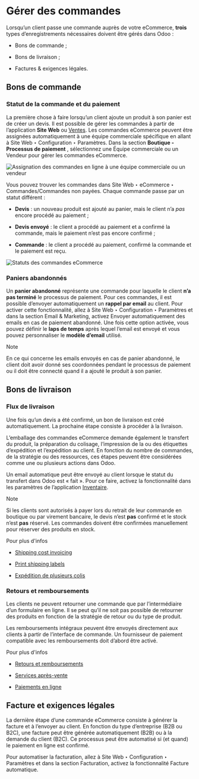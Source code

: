 # Gérer des commandes

Lorsqu’un client passe une commande auprès de votre eCommerce, **trois** types
d’enregistrements nécessaires doivent être gérés dans Odoo :

  * Bons de commande ;

  * Bons de livraison ;

  * Factures & exigences légales.

## Bons de commande

### Statut de la commande et du paiement

La première chose à faire lorsqu’un client ajoute un produit à son panier est
de créer un devis. Il est possible de gérer les commandes à partir de
l’application **Site Web** ou [Ventes](../../../sales/sales.html). Les
commandes eCommerce peuvent être assignées automatiquement à une équipe
commerciale spécifique en allant à Site Web ‣ Configuration ‣ Paramètres. Dans
la section **Boutique - Processus de paiement** , sélectionnez une Équipe
commerciale ou un Vendeur pour gérer les commandes eCommerce.

![Assignation des commandes en ligne à une équipe commerciale ou un
vendeur](../../../../_images/handling-salesteam.png)

Vous pouvez trouver les commandes dans Site Web ‣ eCommerce ‣
Commandes/Commandes non payées. Chaque commande passe par un statut différent
:

  * **Devis** : un nouveau produit est ajouté au panier, mais le client n’a _pas_ encore procédé au paiement ;

  * **Devis envoyé** : le client a procédé au paiement et a confirmé la commande, mais le paiement n’est pas encore confirmé ;

  * **Commande** : le client a procédé au paiement, confirmé la commande et le paiement est reçu.

![Statuts des commandes eCommerce](../../../../_images/handling-status.png)

### Paniers abandonnés

Un **panier abandonné** représente une commande pour laquelle le client **n’a
pas terminé** le processus de paiement. Pour ces commandes, il est possible
d’envoyer automatiquement un **rappel par email** au client. Pour activer
cette fonctionnalité, allez à Site Web ‣ Configuration ‣ Paramètres et dans la
section Email & Marketing, activez Envoyer automatiquement des emails en cas
de paiement abandonné. Une fois cette option activée, vous pouvez définir le
**laps de temps** après lequel l’email est envoyé et vous pouvez personnaliser
le **modèle d’email** utilisé.

Note

En ce qui concerne les emails envoyés en cas de panier abandonné, le client
doit avoir donné ses coordonnées pendant le processus de paiement ou il doit
être connecté quand il a ajouté le produit à son panier.

## Bons de livraison

### Flux de livraison

Une fois qu’un devis a été confirmé, un bon de livraison est créé
automatiquement. La prochaine étape consiste à procéder à la livraison.

L’emballage des commandes eCommerce demande également le transfert du produit,
la préparation du colisage, l’impression de la ou des étiquettes d’expédition
et l’expédition au client. En fonction du nombre de commandes, de la stratégie
ou des ressources, ces étapes peuvent être considérées comme une ou plusieurs
actions dans Odoo.

Un email automatique peut être envoyé au client lorsque le statut du transfert
dans Odoo est « fait ». Pour ce faire, activez la fonctionnalité dans les
paramètres de l’application
[Inventaire](../../../inventory_and_mrp/inventory.html).

Note

Si les clients sont autorisés à payer lors du retrait de leur commande en
boutique ou par virement bancaire, le devis n’est **pas** confirmé et le stock
n’est **pas** réservé. Les commandes doivent être confirmées manuellement pour
réserver des produits en stock.

Pour plus d'infos

  * [Shipping cost invoicing](../../../inventory_and_mrp/inventory/shipping_receiving/advanced_operations_shipping/invoicing.html)

  * [Print shipping labels](../../../inventory_and_mrp/inventory/shipping_receiving/setup_configuration/labels.html)

  * [Expédition de plusieurs colis](../../../inventory_and_mrp/inventory/shipping_receiving/advanced_operations_shipping/multipack.html)

### Retours et remboursements

Les clients ne peuvent retourner une commande que par l’intermédiaire d’un
formulaire en ligne. Il se peut qu’il ne soit pas possible de retourner des
produits en fonction de la stratégie de retour ou du type de produit.

Les remboursements intégraux peuvent être envoyés directement aux clients à
partir de l’interface de commande. Un fournisseur de paiement compatible avec
les remboursements doit d’abord être activé.

Pour plus d'infos

  * [Retours et remboursements](../../../sales/sales/products_prices/returns.html)

  * [Services après-vente](../../../services/helpdesk/advanced/after_sales.html)

  * [Paiements en ligne](../../../finance/payment_providers.html)

## Facture et exigences légales

La dernière étape d’une commande eCommerce consiste à générer la facture et à
l’envoyer au client. En fonction du type d’entreprise (B2B ou B2C), une
facture peut être générée automatiquement (B2B) ou à la demande du client
(B2C). Ce processus peut être automatisé si (et quand) le paiement en ligne
est confirmé.

Pour automatiser la facturation, allez à Site Web ‣ Configuration ‣ Paramètres
et dans la section Facturation, activez la fonctionnalité Facture automatique.


